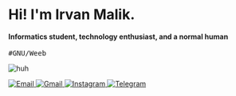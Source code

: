 # Hi! I'm Irvan Malik.
<p>
  <b>Informatics student, technology enthusiast, and a normal human</b>
  <br>
  <br>
  <samp>#GNU/Weeb</samp>
</p>
<p align="center">

![huh](https://github-readme-stats.vercel.app/api?username=irvanmalik48&show_icons=true&theme=dark)
  
</p>
<p>
  <a href="mailto:lappland@rape.lol">
    <img src="https://img.shields.io/badge/-Email-blue?style=for-the-badge&logo=Mail.Ru&labelColor=2d2d2d" alt="Email">
  </a>
  <a href="mailto:irvanmalik48@gmail.com">
    <img src="https://img.shields.io/badge/-Gmail-red?style=for-the-badge&logo=Gmail&labelColor=2d2d2d" alt="Gmail">
  </a>
  <a href="https://www.instagram.com/irvann48_">
    <img src="https://img.shields.io/badge/-Instagram-mediumvioletred?style=for-the-badge&logo=Instagram&labelColor=2d2d2d" alt="Instagram">
  </a> 
  <a href="https://t.me/irvanmalik48">
    <img src="https://img.shields.io/badge/-Telegram-blue?style=for-the-badge&logo=Telegram&labelColor=2d2d2d" alt="Telegram">
  </a>
</p>

<!--
**irvanmalik48/irvanmalik48** is a ✨ _special_ ✨ repository because its `README.md` (this file) appears on your GitHub profile.

Here are some ideas to get you started:

- 🔭 I’m currently working on ...
- 🌱 I’m currently learning ...
- 👯 I’m looking to collaborate on ...
- 🤔 I’m looking for help with ...
- 💬 Ask me about ...
- 📫 How to reach me: ...
- 😄 Pronouns: ...
- ⚡ Fun fact: ...
-->
